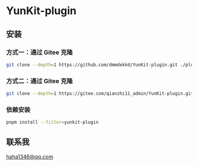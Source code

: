 # YunKit-plugin

## 安装

### 方式一：通过 Gitee 克隆

```bash
git clone --depth=1 https://github.com/dmmdekkd/YunKit-plugin.git ./plugins/YunKit-plugin
```

### 方式二：通过 Gitee 克隆

```bash
git clone --depth=1 https://gitee.com/qianzhi11_admin/YunKit-plugin.git ./plugins/YunKit-plugin
```

### 依赖安装

```bash
pnpm install --filter=yunkit-plugin
```

## 联系我

haha1346@qq.com 